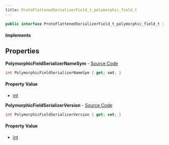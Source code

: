 ```yaml
---
title: ProtoFlattenedSerializerField_t_polymorphic_field_t
---
```


```csharp
public interface ProtoFlattenedSerializerField_t_polymorphic_field_t : ITypedProtobuf<ProtoFlattenedSerializerField_t_polymorphic_field_t>, INativeHandle
```

#### Implements

## Properties

**PolymorphicFieldSerializerNameSym** - [Source Code](https://github.com/swiftly-solution/swiftlys2/blob/master/managed/src/SwiftlyS2.Generated/Protobufs/Interfaces/ProtoFlattenedSerializerField_t_polymorphic_field_t.cs#L13)

```csharp
int PolymorphicFieldSerializerNameSym { get; set; }
```

#### Property Value

- [int](https://learn.microsoft.com/dotnet/api/system.int32)

**PolymorphicFieldSerializerVersion** - [Source Code](https://github.com/swiftly-solution/swiftlys2/blob/master/managed/src/SwiftlyS2.Generated/Protobufs/Interfaces/ProtoFlattenedSerializerField_t_polymorphic_field_t.cs#L16)

```csharp
int PolymorphicFieldSerializerVersion { get; set; }
```

#### Property Value

- [int](https://learn.microsoft.com/dotnet/api/system.int32)

